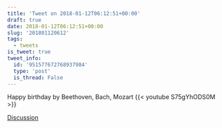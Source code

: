 ```yaml
---
title: 'Tweet on 2018-01-12T06:12:51+00:00'
draft: true
date: 2018-01-12T06:12:51+00:00
slug: '201801120612'
tags:
  - tweets
is_tweet: true
tweet_info:
  id: '951577672768937984'
  type: 'post'
  is_thread: False
---
```




Happy birthday by Beethoven, Bach, Mozart {{< youtube S75gYhODS0M >}}

[Discussion](https://x.com/sytelus/status/951577672768937984)
